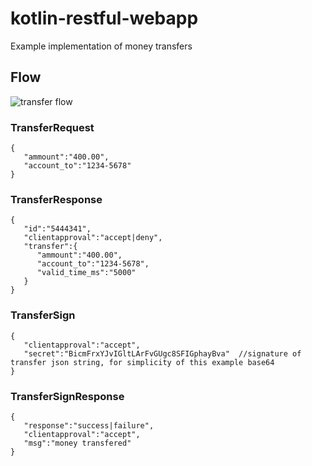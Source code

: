 # kotlin-restful-webapp
Example implementation of money transfers

## Flow
![transfer flow](https://raw.githubusercontent.com/tomek2k4/kotlin-restful-webapp/master/img/transfer_flow.png)

### TransferRequest
```
{  
   "ammount":"400.00",
   "account_to":"1234-5678"
}
```

### TransferResponse
```
{  
   "id":"5444341",
   "clientapproval":"accept|deny",
   "transfer":{  
      "ammount":"400.00",
      "account_to":"1234-5678",
      "valid_time_ms":"5000"
   }
}
```

### TransferSign
```
{
   "clientapproval":"accept",
   "secret":"BicmFrxYJvIGltLArFvGUgc8SFIGphayBva"  //signature of transfer json string, for simplicity of this example base64
}
```

### TransferSignResponse
```
{  
   "response":"success|failure",
   "clientapproval":"accept",
   "msg":"money transfered"
}
```
